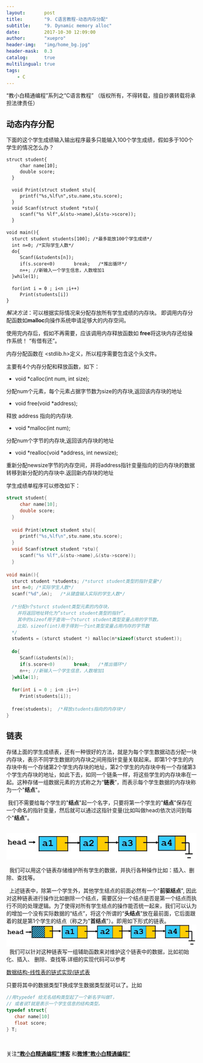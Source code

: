 ```yaml
---
layout:       post
title:        "9. C语言教程-动态内存分配"
subtitle:     "9. Dynamic memory alloc"
date:         2017-10-30 12:09:00
author:       "xuepro"
header-img:   "img/home_bg.jpg"
header-mask:  0.3
catalog:      true
multilingual: true
tags:
    - C
---
```


“教小白精通编程”系列之“C语言教程” （版权所有，不得转载，擅自抄袭转载将承担法律责任）

## 动态内存分配

下面的这个学生成绩输入输出程序最多只能输入100个学生成绩，假如多于100个学生的情况怎么办？
```
struct student{
     char name[10];
     double score;
  }
  
  void Print(struct student stu){
     printf("%s,%lf\n",stu.name,stu.score);     
  }
  void Scanf(struct student *stu){
     scanf("%s %lf",&(stu->name),&(stu->score));    
  }

void main(){
  sturct student students[100]; /*最多能放100个学生成绩*/
  int n=0; /*实际学生人数*/  
  do{
     Scanf(&students[n]);
     if(s.score<0)       break;   /*推出循环*/
     n++; //新输入一个学生信息，人数增加1 
  }while(1);
  
  for(int i = 0 ; i<n ;i++)
     Print(students[i])
}
```

*解决方法*：可以根据实际情况来分配存放所有学生成绩的内存块。 即调用内存分配函数如**malloc**向操作系统申请足够大的内存空间。

使用完内存后，假如不再需要，应该调用内存释放函数如 **free**将这块内存还给操作系统！ “有借有还”。

内存分配函数在 <stdlib.h>定义，所以程序需要包含这个头文件。

主要有4个内存分配和释放函数，如下：

* void *calloc(int num, int size);

分配num个元素，每个元素占据字节数为size的内存块,返回该内存块的地址

* void free(void *address);

释放 address 指向的内存块.

* void *malloc(int num);

分配num个字节的内存块,返回该内存块的地址

* void *realloc(void *address, int newsize);

 重新分配newsize字节的内存空间，并将address指针变量指向的旧内存块的数据转移到新分配的内存块中.返回新内存块的地址

学生成绩单程序可以修改如下：
```c
struct student{
     char name[10];
     double score;
  }
  
  void Print(struct student stu){
     printf("%s,%lf\n",stu.name,stu.score);     
  }
  void Scanf(struct student *stu){
     scanf("%s %lf",&(stu->name),&(stu->score));    
  }

void main(){
  sturct student *students; /*sturct student类型的指针变量*/
  int n=0; /*实际学生人数*/
  scanf("%d",&n);   /*从键盘输入实际的学生人数*/
  
  /*分配n个sturct student类型元素的内存块，
    并将返回地址转化为“sturct student类型的指针”，
    其中的sizeof用于查询一个sturct student类型变量占用的字节数。
    比如，sizeof(int)用于得到一个int类型变量占用内存的字节数
  */
  students = (sturct student *) malloc(n*sizeof(sturct student));  
  
  do{
     Scanf(&students[n]);
     if(s.score<0)       break;   /*推出循环*/
     n++; //新输入一个学生信息，人数增加1 
  }while(1);
  
  for(int i = 0 ; i<n ;i++)
     Print(students[i]);
   
  free(students);  /*释放students指向的内存块*/ 
}
```

## 链表

  存储上面的学生成绩表，还有一种很好的方法，就是为每个学生数据动态分配一块内存块，表示不同学生数据的内存块之间用指针变量关联起来。即第1个学生的内存块中有一个存储第2个学生内存块的地址，第2个学生的内存块中有一个存储第3个学生内存块的地址，如此下去，如同一个链条一样，将这些学生的内存块串在一起。这种存储一组数据元素的方式称之为“**链表**”，而表示每个学生数据的内存块称为一个"**结点**"。
  
  我们不需要给每个学生的"**结点**"起一个名字，只要将第一个学生的"**结点**"保存在一个命名的指针变量，然后就可以通过这指针变量(比如叫做head)依次访问到每个"**结点**"。  
  
    ![](../img2/list_1.jpg)

   我们可以用这个链表存储维护所有学生的数据，并执行各种操作比如：插入、删除、查找等。 
   
   上述链表中，除第一个学生外，其他学生结点的前面必然有一个"**前驱结点**", 因此对这种链表进行操作比如删除一个结点，需要区分一个结点是否是第一个结点而执行不同的处理逻辑。为了使得对所有学生结点的操作能否统一起来，我们可以认为的增加一个没有实际数据的“结点”，将这个所谓的“**头结点**”放在最前面，它后面跟着的就是第1个学生的结点（称之为"**首结点**"）。即用如下形式的链表。
   ![](../img2/list_2.jpg)
   
 我们可以针对这种链表写一组辅助函数来对维护这个链表中的数据，比如初始化、插入、 删除、查找等.详细的实现代码可以参考
 
 [数据结构-线性表的链式实现(链式表](https://xuepro.xcguan.net/2017/11/09/%E6%95%B0%E6%8D%AE%E7%BB%93%E6%9E%84-%E7%BA%BF%E6%80%A7%E8%A1%A8%E7%9A%84%E9%93%BE%E5%BC%8F%E5%AE%9E%E7%8E%B0(%E9%93%BE%E5%BC%8F%E8%A1%A8)/)
 
 只要将其中的数据类型T换成学生数据类型就可以了。比如
 ```c
 //用typedef 给无名结构类型起了一个新名字叫做T，
 // 或者说T就是表示一个学生信息的结构类型。
 typedef struct{
    char name[10]
    float score;
 } T;
 ```
  
  
  关注[**“教小白精通编程”博客**](https://xuepro.xcguan.net/) 和[**微博“教小白精通编程”**](https://weibo.com/6196175626)  
